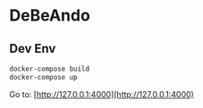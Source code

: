 # DeBeAndo

## Dev Env

```bash
docker-compose build
docker-compose up
```

Go to: [http://127.0.0.1:4000](http://127.0.0.1:4000)
